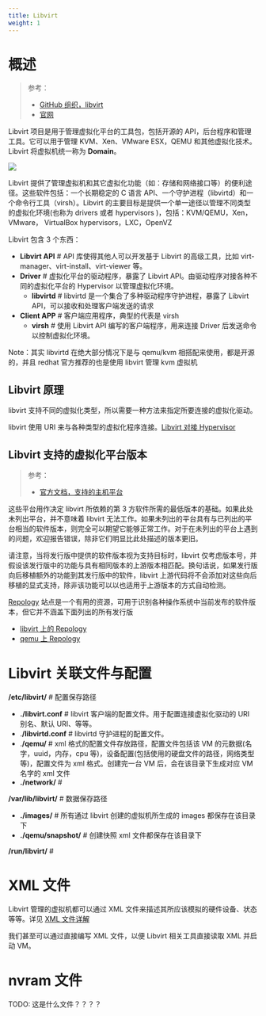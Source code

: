 ```yaml
---
title: Libvirt
weight: 1
---
```


# 概述

> 参考：
>
> - [GitHub 组织，libvirt](https://github.com/libvirt)
> - [官网](https://libvirt.org/)

Libvirt 项目是用于管理虚拟化平台的工具包，包括开源的 API，后台程序和管理工具。它可以用于管理 KVM、Xen、VMware ESX，QEMU 和其他虚拟化技术。Libvirt 将虚拟机统一称为 **Domain**。

![](https://notes-learning.oss-cn-beijing.aliyuncs.com/gglb2f/1616123800173-58542239-2205-4586-bcc0-4edde6579a3f.png)

Libvirt 提供了管理虚拟机和其它虚拟化功能（如：存储和网络接口等）的便利途径。这些软件包括：一个长期稳定的 C 语言 API、一个守护进程（libvirtd）和一个命令行工具（virsh）。Libvirt 的主要目标是提供一个单一途径以管理不同类型的虚拟化环境(也称为 drivers 或者 hypervisors )，包括：KVM/QEMU，Xen，VMware， VirtualBox hypervisors，LXC，OpenVZ

Libvirt 包含 3 个东西：

- **Libvirt API** # API 库使得其他人可以开发基于 Libvirt 的高级工具，比如 virt-manager、virt-install、virt-viewer 等。
- **Driver** # 虚拟化平台的驱动程序，暴露了 Libvirt API。由驱动程序对接各种不同的虚拟化平台的 Hypervisor 以管理虚拟化环境。
  - **libvirtd** # libvirtd 是一个集合了多种驱动程序守护进程，暴露了 Libvirt API，可以接收和处理客户端发送的请求
- **Client APP** # 客户端应用程序，典型的代表是 virsh
  - **virsh** # 使用 Libvirt API 编写的客户端程序，用来连接 Driver 后发送命令以控制虚拟化环境。

Note：其实 libvirtd 在绝大部分情况下是与 qemu/kvm 相搭配来使用，都是开源的，并且 redhat 官方推荐的也是使用 libvirt 管理 kvm 虚拟机

## Libvirt 原理

libvirt 支持不同的虚拟化类型，所以需要一种方法来指定所要连接的虚拟化驱动。

libvirt 使用 URI 来与各种类型的虚拟化程序连接。[Libvirt 对接 Hypervisor](/docs/10.云原生/1.2.实现虚拟化的工具/虚拟化管理/Libvirt/Libvirt%20对接%20Hypervisor.md)

## Libvirt 支持的虚拟化平台版本

> 参考：
>
> - [官方文档，支持的主机平台](https://libvirt.org/platforms.html)

这些平台用作决定 libvirt 所依赖的第 3 方软件所需的最低版本的基础。如果此处未列出平台，并不意味着 libvirt 无法工作。如果未列出的平台具有与已列出的平台相当的软件版本，则完全可以期望它能够正常工作。对于在未列出的平台上遇到的问题，欢迎报告错误，除非它们明显比此处描述的版本更旧。

请注意，当将发行版中提供的软件版本视为支持目标时，libvirt 仅考虑版本号，并假设该发行版中的功能与具有相同版本的上游版本相匹配。换句话说，如果发行版向后移植额外的功能到其发行版中的软件，libvirt 上游代码将不会添加对这些向后移植的显式支持，除非该功能可以以也适用于上游版本的方式自动检测。

[Repology](https://repology.org/) 站点是一个有用的资源，可用于识别各种操作系统中当前发布的软件版本，但它并不涵盖下面列出的所有发行版

- [libvirt 上的 Repology](https://repology.org/metapackage/libvirt/versions)
- [qemu 上 Repology](https://repology.org/metapackage/qemu/versions)

# Libvirt 关联文件与配置

**/etc/libvirt/** # 配置保存路径

- **./libvirt.conf** # libvirt 客户端的配置文件。用于配置连接虚拟化驱动的 URI 别名、默认 URI、等等。
- .**/libvirtd.conf** # libvirtd 守护进程的配置文件。
- .**/qemu/** # xml 格式的配置文件存放路径，配置文件包括该 VM 的元数据(名字，uuid，内存，cpu 等)，设备配置(包括使用的硬盘文件的路径，网络类型等)，配置文件为 xml 格式。创建完一台 VM 后，会在该目录下生成对应 VM 名字的 xml 文件
- **./network/** #

**/var/lib/libvirt/** # 数据保存路径

- **./images/** # 所有通过 libvirt 创建的虚拟机所生成的 images 都保存在该目录下
- **./qemu/snapshot/** # 创建快照 xml 文件都保存在该目录下

**/run/libvirt/** #

# XML 文件

Libvirt 管理的虚拟机都可以通过 XML 文件来描述其所应该模拟的硬件设备、状态等等。详见 [XML 文件详解](/docs/10.云原生/Virtualization%20implementation/虚拟化管理/Libvirt/XML%20文件详解/XML%20文件详解.md)

我们甚至可以通过直接编写 XML 文件，以便 Libvirt 相关工具直接读取 XML 并启动 VM。

# nvram 文件

TODO: 这是什么文件？？？？
